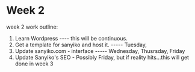 # Week 2

week 2 work outline: 
1. Learn Wordpress  ---- this will be continuous.
2. Get a template for sanyiko and host it.   ----- Tuesday, 
3. Update sanyiko.com - interface            ----- Wednesday, Thusrsday, Friday
4. Update Sanyiko's SEO  - Possibly Friday, but if reality hits...this will get done in week 3
